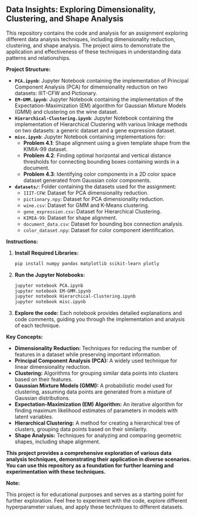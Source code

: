 ## Data Insights: Exploring Dimensionality, Clustering, and Shape Analysis

This repository contains the code and analysis for an assignment exploring different data analysis techniques, including dimensionality reduction, clustering, and shape analysis. The project aims to demonstrate the application and effectiveness of these techniques in understanding data patterns and relationships.

**Project Structure:**

* **`PCA.ipynb`**: Jupyter Notebook containing the implementation of Principal Component Analysis (PCA) for dimensionality reduction on two datasets: IIIT-CFW and Pictionary. 
* **`EM-GMM.ipynb`**: Jupyter Notebook containing the implementation of the Expectation-Maximization (EM) algorithm for Gaussian Mixture Models (GMM) and clustering on the wine dataset.
* **`Hierarchical-Clustering.ipynb`**: Jupyter Notebook containing the implementation of Hierarchical Clustering with various linkage methods on two datasets: a generic dataset and a gene expression dataset. 
* **`misc.ipynb`**: Jupyter Notebook containing implementations for:
    * **Problem 4.1**: Shape alignment using a given template shape from the KIMIA-99 dataset.
    * **Problem 4.2**: Finding optimal horizontal and vertical distance thresholds for connecting bounding boxes containing words in a document.
    * **Problem 4.3**: Identifying color components in a 2D color space dataset generated from Gaussian color components.
* **`datasets/`**: Folder containing the datasets used for the assignment:
    * `IIIT-CFW`: Dataset for PCA dimensionality reduction.
    * `pictionary.npy`: Dataset for PCA dimensionality reduction.
    * `wine.csv`: Dataset for GMM and K-Means clustering.
    * `gene_expression.csv`: Dataset for Hierarchical Clustering.
    * `KIMIA-99`: Dataset for shape alignment.
    * `document_data.csv`: Dataset for bounding box connection analysis.
    * `color_dataset.npy`: Dataset for color component identification.

**Instructions:**

1. **Install Required Libraries:**
   ```bash
   pip install numpy pandas matplotlib scikit-learn plotly
   ```
2. **Run the Jupyter Notebooks:**
   ```bash
   jupyter notebook PCA.ipynb 
   jupyter notebook EM-GMM.ipynb 
   jupyter notebook Hierarchical-Clustering.ipynb
   jupyter notebook misc.ipynb
   ```
3. **Explore the code:**
   Each notebook provides detailed explanations and code comments, guiding you through the implementation and analysis of each technique. 

**Key Concepts:**

* **Dimensionality Reduction:** Techniques for reducing the number of features in a dataset while preserving important information.
* **Principal Component Analysis (PCA):** A widely used technique for linear dimensionality reduction.
* **Clustering:** Algorithms for grouping similar data points into clusters based on their features.
* **Gaussian Mixture Models (GMM):** A probabilistic model used for clustering, assuming data points are generated from a mixture of Gaussian distributions.
* **Expectation-Maximization (EM) Algorithm:** An iterative algorithm for finding maximum likelihood estimates of parameters in models with latent variables.
* **Hierarchical Clustering:** A method for creating a hierarchical tree of clusters, grouping data points based on their similarity.
* **Shape Analysis:** Techniques for analyzing and comparing geometric shapes, including shape alignment.

**This project provides a comprehensive exploration of various data analysis techniques, demonstrating their application in diverse scenarios. You can use this repository as a foundation for further learning and experimentation with these techniques.**

**Note:** 

This project is for educational purposes and serves as a starting point for further exploration. Feel free to experiment with the code, explore different hyperparameter values, and apply these techniques to different datasets. 
